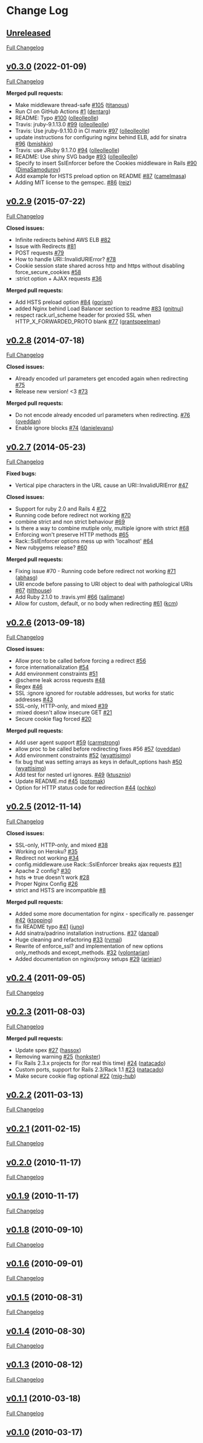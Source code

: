 # Change Log

## [Unreleased](https://github.com/spinels/rack-ssl-enforcer/tree/HEAD)

[Full Changelog](https://github.com/spinels/rack-ssl-enforcer/compare/v0.2.9...HEAD)

## [v0.3.0](https://github.com/spinels/rack-ssl-enforcer/tree/v0.3.0) (2022-01-09)
[Full Changelog](https://github.com/spinels/rack-ssl-enforcer/compare/v0.2.9...v0.3.0)

**Merged pull requests:**

- Make middleware thread-safe [\#105](https://github.com/tobmatth/rack-ssl-enforcer/pull/105) ([titanous](https://github.com/titanous))
- Run CI on GitHub Actions [\#1](https://github.com/spinels/rack-ssl-enforcer/pull/105) ([dentarg](https://github.com/dentarg))
- README: Typo [\#100](https://github.com/tobmatth/rack-ssl-enforcer/pull/100) ([olleolleolle](https://github.com/olleolleolle))
- Travis: jruby-9.1.13.0 [\#99](https://github.com/tobmatth/rack-ssl-enforcer/pull/99) ([olleolleolle](https://github.com/olleolleolle))
- Travis: Use jruby-9.1.10.0 in CI matrix [\#97](https://github.com/tobmatth/rack-ssl-enforcer/pull/97) ([olleolleolle](https://github.com/olleolleolle))
- update instructions for configuring nginx behind ELB, add for sinatra [\#96](https://github.com/tobmatth/rack-ssl-enforcer/pull/96) ([bmishkin](https://github.com/bmishkin))
- Travis: use JRuby 9.1.7.0 [\#94](https://github.com/tobmatth/rack-ssl-enforcer/pull/94) ([olleolleolle](https://github.com/olleolleolle))
- README: Use shiny SVG badge [\#93](https://github.com/tobmatth/rack-ssl-enforcer/pull/93) ([olleolleolle](https://github.com/olleolleolle))
- Specify to insert SslEnforcer before the Cookies middleware in Rails [\#90](https://github.com/tobmatth/rack-ssl-enforcer/pull/90) ([DimaSamodurov](https://github.com/DimaSamodurov))
- Add example for HSTS preload option on README [\#87](https://github.com/tobmatth/rack-ssl-enforcer/pull/87) ([camelmasa](https://github.com/camelmasa))
- Adding MIT license to the gemspec. [\#86](https://github.com/tobmatth/rack-ssl-enforcer/pull/86) ([reiz](https://github.com/reiz))

## [v0.2.9](https://github.com/tobmatth/rack-ssl-enforcer/tree/v0.2.9) (2015-07-22)
[Full Changelog](https://github.com/tobmatth/rack-ssl-enforcer/compare/v0.2.8...v0.2.9)

**Closed issues:**

- Infinite redirects behind AWS ELB [\#82](https://github.com/tobmatth/rack-ssl-enforcer/issues/82)
- Issue with Redirects [\#81](https://github.com/tobmatth/rack-ssl-enforcer/issues/81)
- POST requests [\#79](https://github.com/tobmatth/rack-ssl-enforcer/issues/79)
- How to handle URI::InvalidURIError? [\#78](https://github.com/tobmatth/rack-ssl-enforcer/issues/78)
- Cookie session state shared across http and https without disabling force\_secure\_cookies [\#58](https://github.com/tobmatth/rack-ssl-enforcer/issues/58)
- :strict option + AJAX requests [\#36](https://github.com/tobmatth/rack-ssl-enforcer/issues/36)

**Merged pull requests:**

- Add HSTS preload option [\#84](https://github.com/tobmatth/rack-ssl-enforcer/pull/84) ([gorism](https://github.com/gorism))
- added Nginx behind Load Balancer section to readme [\#83](https://github.com/tobmatth/rack-ssl-enforcer/pull/83) ([gnitnuj](https://github.com/gnitnuj))
- respect rack.url\_scheme header for proxied SSL when HTTP\_X\_FORWARDED\_PROTO blank [\#77](https://github.com/tobmatth/rack-ssl-enforcer/pull/77) ([grantspeelman](https://github.com/grantspeelman))

## [v0.2.8](https://github.com/tobmatth/rack-ssl-enforcer/tree/v0.2.8) (2014-07-18)
[Full Changelog](https://github.com/tobmatth/rack-ssl-enforcer/compare/v0.2.7...v0.2.8)

**Closed issues:**

- Already encoded url parameters get encoded again when redirecting [\#75](https://github.com/tobmatth/rack-ssl-enforcer/issues/75)
- Release new version! \<3 [\#73](https://github.com/tobmatth/rack-ssl-enforcer/issues/73)

**Merged pull requests:**

- Do not encode already encoded url parameters when redirecting. [\#76](https://github.com/tobmatth/rack-ssl-enforcer/pull/76) ([oveddan](https://github.com/oveddan))
- Enable ignore blocks [\#74](https://github.com/tobmatth/rack-ssl-enforcer/pull/74) ([danielevans](https://github.com/danielevans))

## [v0.2.7](https://github.com/tobmatth/rack-ssl-enforcer/tree/v0.2.7) (2014-05-23)
[Full Changelog](https://github.com/tobmatth/rack-ssl-enforcer/compare/v0.2.6...v0.2.7)

**Fixed bugs:**

- Vertical pipe characters in the URL cause an URI::InvalidURIError [\#47](https://github.com/tobmatth/rack-ssl-enforcer/issues/47)

**Closed issues:**

- Support for ruby 2.0 and Rails 4 [\#72](https://github.com/tobmatth/rack-ssl-enforcer/issues/72)
- Running code before redirect not working [\#70](https://github.com/tobmatth/rack-ssl-enforcer/issues/70)
- combine strict and non strict behaviour [\#69](https://github.com/tobmatth/rack-ssl-enforcer/issues/69)
- Is there a way to combine mutiple only, multiple ignore with strict [\#68](https://github.com/tobmatth/rack-ssl-enforcer/issues/68)
- Enforcing won't preserve HTTP methods [\#65](https://github.com/tobmatth/rack-ssl-enforcer/issues/65)
- Rack::SslEnforcer options mess up with 'localhost' [\#64](https://github.com/tobmatth/rack-ssl-enforcer/issues/64)
- New rubygems release? [\#60](https://github.com/tobmatth/rack-ssl-enforcer/issues/60)

**Merged pull requests:**

- Fixing issue \#70 - Running code before redirect not working [\#71](https://github.com/tobmatth/rack-ssl-enforcer/pull/71) ([abhasg](https://github.com/abhasg))
- URI encode before passing to URI object to deal with pathological URIs [\#67](https://github.com/tobmatth/rack-ssl-enforcer/pull/67) ([tilthouse](https://github.com/tilthouse))
- Add Ruby 2.1.0 to .travis.yml [\#66](https://github.com/tobmatth/rack-ssl-enforcer/pull/66) ([salimane](https://github.com/salimane))
- Allow for custom, default, or no body when redirecting [\#61](https://github.com/tobmatth/rack-ssl-enforcer/pull/61) ([kcm](https://github.com/kcm))

## [v0.2.6](https://github.com/tobmatth/rack-ssl-enforcer/tree/v0.2.6) (2013-09-18)
[Full Changelog](https://github.com/tobmatth/rack-ssl-enforcer/compare/v0.2.5...v0.2.6)

**Closed issues:**

- Allow proc to be called before forcing a redirect [\#56](https://github.com/tobmatth/rack-ssl-enforcer/issues/56)
- force internationalization [\#54](https://github.com/tobmatth/rack-ssl-enforcer/issues/54)
- Add environment constraints [\#51](https://github.com/tobmatth/rack-ssl-enforcer/issues/51)
- @scheme leak across requests [\#48](https://github.com/tobmatth/rack-ssl-enforcer/issues/48)
- Regex [\#46](https://github.com/tobmatth/rack-ssl-enforcer/issues/46)
- SSL :ignore ignored for routable addresses, but works for static addresses [\#43](https://github.com/tobmatth/rack-ssl-enforcer/issues/43)
- SSL-only, HTTP-only, and mixed [\#39](https://github.com/tobmatth/rack-ssl-enforcer/issues/39)
- :mixed doesn't allow insecure GET [\#21](https://github.com/tobmatth/rack-ssl-enforcer/issues/21)
- Secure cookie flag forced [\#20](https://github.com/tobmatth/rack-ssl-enforcer/issues/20)

**Merged pull requests:**

- Add user agent support [\#59](https://github.com/tobmatth/rack-ssl-enforcer/pull/59) ([carmstrong](https://github.com/carmstrong))
- allow proc to be called before redirecting fixes \#56 [\#57](https://github.com/tobmatth/rack-ssl-enforcer/pull/57) ([oveddan](https://github.com/oveddan))
- Add environment constraints [\#52](https://github.com/tobmatth/rack-ssl-enforcer/pull/52) ([wyattisimo](https://github.com/wyattisimo))
- fix bug that was setting arrays as keys in default\_options hash [\#50](https://github.com/tobmatth/rack-ssl-enforcer/pull/50) ([wyattisimo](https://github.com/wyattisimo))
- Add test for nested url ignores. [\#49](https://github.com/tobmatth/rack-ssl-enforcer/pull/49) ([ktusznio](https://github.com/ktusznio))
- Update README.md [\#45](https://github.com/tobmatth/rack-ssl-enforcer/pull/45) ([potomak](https://github.com/potomak))
- Option for HTTP status code for redirection [\#44](https://github.com/tobmatth/rack-ssl-enforcer/pull/44) ([ochko](https://github.com/ochko))

## [v0.2.5](https://github.com/tobmatth/rack-ssl-enforcer/tree/v0.2.5) (2012-11-14)
[Full Changelog](https://github.com/tobmatth/rack-ssl-enforcer/compare/v0.2.4...v0.2.5)

**Closed issues:**

- SSL-only, HTTP-only, and mixed [\#38](https://github.com/tobmatth/rack-ssl-enforcer/issues/38)
- Working on Heroku? [\#35](https://github.com/tobmatth/rack-ssl-enforcer/issues/35)
- Redirect not working [\#34](https://github.com/tobmatth/rack-ssl-enforcer/issues/34)
- config.middleware.use Rack::SslEnforcer breaks ajax requests [\#31](https://github.com/tobmatth/rack-ssl-enforcer/issues/31)
- Apache 2 config? [\#30](https://github.com/tobmatth/rack-ssl-enforcer/issues/30)
- hsts =\> true doesn't work [\#28](https://github.com/tobmatth/rack-ssl-enforcer/issues/28)
- Proper Nginx Config [\#26](https://github.com/tobmatth/rack-ssl-enforcer/issues/26)
- strict and HSTS are incompatible [\#8](https://github.com/tobmatth/rack-ssl-enforcer/issues/8)

**Merged pull requests:**

- Added some more documentation for nginx - specifically re. passenger [\#42](https://github.com/tobmatth/rack-ssl-enforcer/pull/42) ([ktopping](https://github.com/ktopping))
- fix README typo [\#41](https://github.com/tobmatth/rack-ssl-enforcer/pull/41) ([juno](https://github.com/juno))
- Add sinatra/padrino installation instructions. [\#37](https://github.com/tobmatth/rack-ssl-enforcer/pull/37) ([danpal](https://github.com/danpal))
- Huge cleaning and refactoring [\#33](https://github.com/tobmatth/rack-ssl-enforcer/pull/33) ([rymai](https://github.com/rymai))
- Rewrite of enforce\_ssl? and implementation of new options only\_methods and except\_methods. [\#32](https://github.com/tobmatth/rack-ssl-enforcer/pull/32) ([volontarian](https://github.com/volontarian))
- Added documentation on nginx/proxy setups [\#29](https://github.com/tobmatth/rack-ssl-enforcer/pull/29) ([ariejan](https://github.com/ariejan))

## [v0.2.4](https://github.com/tobmatth/rack-ssl-enforcer/tree/v0.2.4) (2011-09-05)
[Full Changelog](https://github.com/tobmatth/rack-ssl-enforcer/compare/v0.2.3...v0.2.4)

## [v0.2.3](https://github.com/tobmatth/rack-ssl-enforcer/tree/v0.2.3) (2011-08-03)
[Full Changelog](https://github.com/tobmatth/rack-ssl-enforcer/compare/v0.2.2...v0.2.3)

**Merged pull requests:**

- Update spex [\#27](https://github.com/tobmatth/rack-ssl-enforcer/pull/27) ([hassox](https://github.com/hassox))
- Removing warning [\#25](https://github.com/tobmatth/rack-ssl-enforcer/pull/25) ([honkster](https://github.com/honkster))
- Fix Rails 2.3.x projects for \(for real this time\) [\#24](https://github.com/tobmatth/rack-ssl-enforcer/pull/24) ([natacado](https://github.com/natacado))
- Custom ports, support for Rails 2.3/Rack 1.1 [\#23](https://github.com/tobmatth/rack-ssl-enforcer/pull/23) ([natacado](https://github.com/natacado))
- Make secure cookie flag optional [\#22](https://github.com/tobmatth/rack-ssl-enforcer/pull/22) ([mig-hub](https://github.com/mig-hub))

## [v0.2.2](https://github.com/tobmatth/rack-ssl-enforcer/tree/v0.2.2) (2011-03-13)
[Full Changelog](https://github.com/tobmatth/rack-ssl-enforcer/compare/v0.2.1...v0.2.2)

## [v0.2.1](https://github.com/tobmatth/rack-ssl-enforcer/tree/v0.2.1) (2011-02-15)
[Full Changelog](https://github.com/tobmatth/rack-ssl-enforcer/compare/v0.2.0...v0.2.1)

## [v0.2.0](https://github.com/tobmatth/rack-ssl-enforcer/tree/v0.2.0) (2010-11-17)
[Full Changelog](https://github.com/tobmatth/rack-ssl-enforcer/compare/v0.1.9...v0.2.0)

## [v0.1.9](https://github.com/tobmatth/rack-ssl-enforcer/tree/v0.1.9) (2010-11-17)
[Full Changelog](https://github.com/tobmatth/rack-ssl-enforcer/compare/v0.1.8...v0.1.9)

## [v0.1.8](https://github.com/tobmatth/rack-ssl-enforcer/tree/v0.1.8) (2010-09-10)
[Full Changelog](https://github.com/tobmatth/rack-ssl-enforcer/compare/v0.1.6...v0.1.8)

## [v0.1.6](https://github.com/tobmatth/rack-ssl-enforcer/tree/v0.1.6) (2010-09-01)
[Full Changelog](https://github.com/tobmatth/rack-ssl-enforcer/compare/v0.1.5...v0.1.6)

## [v0.1.5](https://github.com/tobmatth/rack-ssl-enforcer/tree/v0.1.5) (2010-08-31)
[Full Changelog](https://github.com/tobmatth/rack-ssl-enforcer/compare/v0.1.4...v0.1.5)

## [v0.1.4](https://github.com/tobmatth/rack-ssl-enforcer/tree/v0.1.4) (2010-08-30)
[Full Changelog](https://github.com/tobmatth/rack-ssl-enforcer/compare/v0.1.3...v0.1.4)

## [v0.1.3](https://github.com/tobmatth/rack-ssl-enforcer/tree/v0.1.3) (2010-08-12)
[Full Changelog](https://github.com/tobmatth/rack-ssl-enforcer/compare/v0.1.1...v0.1.3)

## [v0.1.1](https://github.com/tobmatth/rack-ssl-enforcer/tree/v0.1.1) (2010-03-18)
[Full Changelog](https://github.com/tobmatth/rack-ssl-enforcer/compare/v0.1.0...v0.1.1)

## [v0.1.0](https://github.com/tobmatth/rack-ssl-enforcer/tree/v0.1.0) (2010-03-17)
